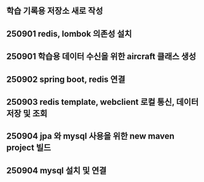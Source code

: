 ## 학습 기록용 저장소 새로 작성
## 250901 redis, lombok 의존성 설치
## 250901 학습용 데이터 수신을 위한 aircraft 클래스 생성
## 250902 spring boot, redis 연결
## 250903 redis template, webclient 로컬 통신, 데이터 저장 및 조회
## 250904 jpa 와 mysql 사용을 위한 new maven project 빌드
## 250904 mysql 설치 및 연결
